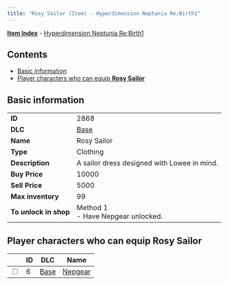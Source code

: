 ```yaml
---
title: "Rosy Sailor (Item) - Hyperdimension Neptunia Re;Birth1"
---
```


[**Item Index**](/neptunia/rb1/item/index.html) - [Hyperdimension Neptunia Re;Birth1](/neptunia/rb1)

## Contents

- [Basic information](#basic-information)
- [Player characters who can equip **Rosy Sailor**](#player-characters-who-can-equip-rosy-sailor)

## Basic information

|   |   |
| -- | -- |
| **ID** | 2868 |
| **DLC** | [Base](/neptunia/rb1/dlc/1-base.html) |
| **Name** | Rosy Sailor |
| **Type** | Clothing |
| **Description** | A sailor dress designed with Lowee in mind. |
| **Buy Price** | 10000 |
| **Sell Price** | 5000 |
| **Max inventory** | 99 |
| **To unlock in shop** | Method 1<br />- Have Nepgear unlocked. |

## Player characters who can equip **Rosy Sailor**

|    | ID | DLC | Name |
| -- | -- | --- | ---- |
| <input type="checkbox" id="rb1-player-1-6" class="trackbox" /> | 6 | [Base](/neptunia/rb1/dlc/1-base.html) | [Nepgear](/neptunia/rb1/player/1-6-nepgear.html) |